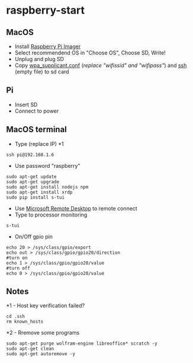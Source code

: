 # raspberry-start
## MacOS
* Install [Raspberry Pi Imager](https://www.raspberrypi.org/downloads/)
* Select recommendend OS in "Choose OS", Choose SD, Write!
* Unplug and plug SD
* Copy [wpa_supplicant.conf](wpa_supplicant.conf) (*replace "wifissid" and "wifipass"*) and [ssh](ssh) (empty file) to sd card
## Pi
* Insert SD
* Connect to power
## MacOS terminal
* Type (replace IP) *1
```
ssh pi@192.168.1.6
```
* Use password "raspberry"
```
sudo apt-get update
sudo apt-get upgrade
sudo apt-get install nodejs npm
sudo apt-get install xrdp
sudo pip install s-tui
```
* Use [Microsoft Remote Desktop](https://apps.apple.com/ru/app/microsoft-remote-desktop/id1295203466?mt=12) to remote connect
* Type to processor monitoring
```
s-tui
```
* On/Off gpio pin
```
echo 20 > /sys/class/gpio/export
echo out > /sys/class/gpio/gpio20/direction
#turn on
echo 1 > /sys/class/gpio/gpio20/value
#turn off
echo 0 > /sys/class/gpio/gpio20/value
```
## Notes
*1 - Host key verification failed? 
```
cd .ssh
rm known_hosts
```
*2 - Rremove some programs
```
sudo apt-get purge wolfram-engine libreoffice* scratch -y
sudo apt-get clean
sudo apt-get autoremove -y
```

